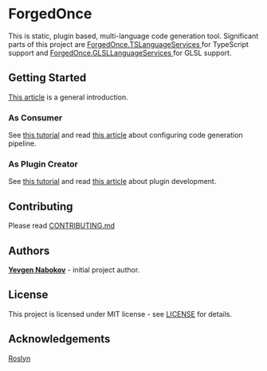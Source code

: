 # ForgedOnce
This is static, plugin based, multi-language code generation tool. Significant parts of this project are [ForgedOnce.TSLanguageServices
](https://github.com/YevgenNabokov/ForgedOnce.TSLanguageServices) for TypeScript support and [ForgedOnce.GLSLLanguageServices
](https://github.com/YevgenNabokov/ForgedOnce.GLSLLanguageServices) for GLSL support.
## Getting Started
[This article](http://nabokov.dev/forgedOnce/intro) is a general introduction.
### As Consumer
See [this tutorial](http://nabokov.dev/forgedOnce/tutorials/usePluginTutorial) and read [this article](http://nabokov.dev/forgedOnce/configurationIntro) about configuring code generation pipeline.
### As Plugin Creator
See [this tutorial](http://nabokov.dev/forgedOnce/tutorials/createPluginTutorial) and read [this article](http://nabokov.dev/forgedOnce/pluginsIntro) about plugin development.
## Contributing
Please read [CONTRIBUTING.md](CONTRIBUTING.md)
## Authors
**[Yevgen Nabokov](https://github.com/YevgenNabokov)** - initial project author.
## License
This project is licensed under MIT license - see [LICENSE](LICENSE) for details.
## Acknowledgements
[Roslyn](https://github.com/dotnet/roslyn)
